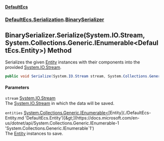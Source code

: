 #### [DefaultEcs](./index.md 'index')
### [DefaultEcs.Serialization](./DefaultEcs-Serialization.md 'DefaultEcs.Serialization').[BinarySerializer](./DefaultEcs-Serialization-BinarySerializer.md 'DefaultEcs.Serialization.BinarySerializer')
## BinarySerializer.Serialize(System.IO.Stream, System.Collections.Generic.IEnumerable&lt;DefaultEcs.Entity&gt;) Method
Serializes the given [Entity](./DefaultEcs-Entity.md 'DefaultEcs.Entity') instances with their components into the provided [System.IO.Stream](https://docs.microsoft.com/en-us/dotnet/api/System.IO.Stream 'System.IO.Stream').  
```C#
public void Serialize(System.IO.Stream stream, System.Collections.Generic.IEnumerable<DefaultEcs.Entity> entities);
```
#### Parameters
<a name='DefaultEcs-Serialization-BinarySerializer-Serialize(System-IO-Stream_System-Collections-Generic-IEnumerable-DefaultEcs-Entity-)-stream'></a>
`stream` [System.IO.Stream](https://docs.microsoft.com/en-us/dotnet/api/System.IO.Stream 'System.IO.Stream')  
The [System.IO.Stream](https://docs.microsoft.com/en-us/dotnet/api/System.IO.Stream 'System.IO.Stream') in which the data will be saved.  
  
<a name='DefaultEcs-Serialization-BinarySerializer-Serialize(System-IO-Stream_System-Collections-Generic-IEnumerable-DefaultEcs-Entity-)-entities'></a>
`entities` [System.Collections.Generic.IEnumerable&lt;](https://docs.microsoft.com/en-us/dotnet/api/System.Collections.Generic.IEnumerable-1 'System.Collections.Generic.IEnumerable`1')[Entity](./DefaultEcs-Entity.md 'DefaultEcs.Entity')[&gt;](https://docs.microsoft.com/en-us/dotnet/api/System.Collections.Generic.IEnumerable-1 'System.Collections.Generic.IEnumerable`1')  
The [Entity](./DefaultEcs-Entity.md 'DefaultEcs.Entity') instances to save.  
  
